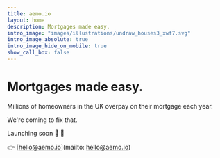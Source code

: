 ```yaml
---
title: aemo.io
layout: home
description: Mortgages made easy.
intro_image: "images/illustrations/undraw_houses3_xwf7.svg"
intro_image_absolute: true
intro_image_hide_on_mobile: true
show_call_box: false
---
```


# Mortgages made easy.

Millions of homeowners in the UK overpay on their mortgage each year.

We're coming to fix that. 

Launching soon 👀 🚀

👉 [hello@aemo.io](mailto: hello@aemo.io)
